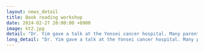 ```yaml
---
layout: news_detail
title: Book reading workshop
date: 2024-02-27 20:00:00 +0900
image: kt2.jpg
detail: "Dr. Yim gave a talk at the Yonsei cancer hospital. Many parents of children with cochlear implants joined the talk."
long_detail: "Dr. Yim gave a talk at the Yonsei cancer hospital. Many parents of children with cochlear implants joined the talk."
---
```



